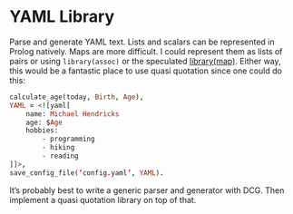 # YAML Library

Parse and generate YAML text.  Lists and scalars can be represented in Prolog natively.  Maps are more difficult.  I could represent them as lists of pairs or using `library(assoc)` or the speculated [library(map)](map.md).  Either way, this would be a fantastic place to use quasi quotation since one could do this:

```prolog
calculate_age(today, Birth, Age),
YAML = <![yaml[
    name: Michael Hendricks
    age: $Age
    hobbies:
        - programming
        - hiking
        - reading
]]>,
save_config_file(‘config.yaml’, YAML).
```

It’s probably best to write a generic parser and generator with DCG.  Then implement a quasi quotation library on top of that.

